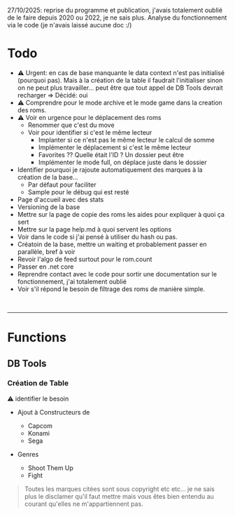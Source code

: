 
27/10/2025: reprise du programme et publication, j'avais totalement oublié de le faire depuis 2020 ou 2022, je ne sais plus. Analyse du fonctionnement via le code (je n'avais laissé aucune doc :/)

# Todo
- :warning: Urgent: en cas de base manquante le data context n'est pas initialisé (pourquoi pas). Mais à la création de la table il faudrait l'initialiser sinon on ne peut plus travailler... peut être que tout appel de DB Tools devrait recharger => Décidé: oui
- :warning: Comprendre pour le mode archive et le mode game dans la creation des roms.
- :warning: Voir en urgence pour le déplacement des roms
    - Renommer que c'est du move
    - Voir pour identifier si c'est le même lecteur
        - Implanter si ce n'est pas le même lecteur le calcul de somme
        - Implémenter le déplacement si c'est le même lecteur
        - Favorites ?? Quelle était l'ID ? Un dossier peut être
        - Implémenter le mode full, on déplace juste dans le dossier
- Identifier pourquoi je rajoute automatiquement des marques à la création de la base...
    - Par défaut pour faciliter
    - Sample pour le débug qui est resté
- Page d'accueil avec des stats
- Versioning de la base
- Mettre sur la page de copie des roms les aides pour expliquer  à quoi ça sert
- Mettre sur la page help.md à quoi servent les options
- Voir dans le code si j'ai pensé à utiliser du hash ou pas.
- Créatoin de la base, mettre un waiting et probablement passer en parallèle, bref à voir
- Revoir l'algo de feed surtout pour le rom.count
- Passer en .net core
- Reprendre contact avec le code pour sortir une documentation sur le fonctionnement, j'ai totalement oublié
- Voir s'il répond le besoin de filtrage des roms de manière simple.

<br>

----

# Functions
## DB Tools
### Création de Table
:warning: identifier le besoin

- Ajout à Constructeurs de 
    - Capcom
    - Konami
    - Sega


- Genres
    - Shoot Them Up
    - Fight



> Toutes les marques citées sont sous copyright etc etc... je ne sais plus le disclamer qu'il faut mettre mais vous êtes bien entendu au courant qu'elles ne m'appartiennent pas.